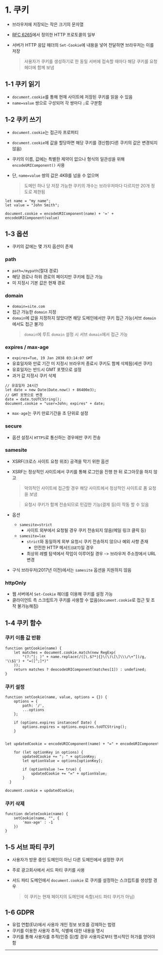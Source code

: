 # 1. 쿠키

- 브라우저에 저장되는 작은 크기의 문자열
- [RFC 6265](https://tools.ietf.org/html/rfc6265)에서 정의한 HTTP 프로토콜의 일부

- 서버가 HTTP 응답 헤더의 `Set-Cookie`에 내용을 넣어 전달하면 브라우저는 이를 저장
  > 사용자가 쿠키를 생성하기로 한 동일 서버에 접속할 때마다 해당 쿠키를 요청 헤더에 함께 보냄

## 1-1 쿠키 읽기

- `document.cookie`를 통해 현재 사이트에 저장된 쿠키를 읽을 수 있음
- `name=value` 쌍으로 구성되어 각 쌍마다 `;`로 구분함

## 1-2 쿠키 쓰기

- `document.cookie`는 접근자 프로퍼티
- `document.cookie`에 값을 할당하면 해당 쿠키를 갱신함(다른 쿠키의 값은 변경되지 않음)
- 쿠키의 이름, 값에는 특별한 제약이 없으나 형식의 일관성을 위해 `encodeURIComponent()` 사용

- 단, `name=value` 쌍의 값은 4KB를 넘을 수 없으며
  > 도메인 하나 당 저장 가능한 쿠키의 개수는 브라우저마다 다르지만 20개 정도로 제한됨

```
let name = "my name";
let value = "John Smith";

document.cookie = encodeURIComponent(name) + '=' + encodeURIComponent(value)
```

## 1-3 옵션

- 쿠키의 값에는 몇 가지 옵션이 존재

### path

- `path=/mypath`(절대 경로)
- 해당 경로나 하위 경로의 페이지만 쿠키에 접근 가능
- 미 지정시 기본 값은 현재 경로

### domain

- `domain=site.com`
- 접근 가능한 `domain` 지정
- `domain`에 값을 지정하지 않았다면 해당 도메인에서만 쿠키 접근 가능(서브 `domain`에서도 접근 불가)
  > `domain`에 루트 `domain` 설정 시 서브 `domain`에서 접근 가능

### expires / max-age

- `expires=Tue, 19 Jan 2038 03:14:07 GMT`
- 유효일자와 만료 기간 미 지정시 브라우저 종료시 쿠키도 함께 삭제됨(세션 쿠키)
- 유효일자는 반드시 GMT 포맷으로 설정
- 과거 값 지정시 쿠키 삭제

```
// 유효일자 24시간
let date = new Date(Date.now() + 86400e3);
// GMT 포맷으로 변경
date = date.toUTCString();
document.cookie = "user=John; expires" + date;
```

- `max-age`는 쿠키 만료기간을 초 단위로 설정

### secure

- 옵션 설정시 `HTTPS`로 통신하는 경우에만 쿠키 전송

### samesite

- XSRF(크로스 사이트 요청 위조) 공격을 막기 위한 옵션

- XSRF는 정상적인 사이트에서 쿠키를 통해 로그인을 진행 한 뒤 로그아웃을 하지 않고

  > 악의적인 사이트에 접근할 경우 해당 사이트에서 정상적인 사이트로 폼 요청을 보냄

  > 요청시 쿠키가 함께 전송되므로 민감한 기능(결제 등)이 작동 할 수 있음

- 옵션

  - `samesite=strict`
    - 사이트 외부에서 요청될 경우 쿠키 전송되지 않음(메일 링크 클릭 등)
  - `samesite=lax`
    - `strict`와 동일하게 외부 요청시 쿠키 전송하지 않으나 예외 사항 존재
      - 안전한 HTTP 메서드(`GET`)일 경우
    - 최상위 레벨 탐색에서 작업이 이루어질 경우 -> 브라우저 주소창에서 URL 변경

- 구식 브라우저(2017년 이전)에서는 `samesite` 옵션을 지원하지 않음

### httpOnly

- 웹 서버에서 `Set-Cookie` 헤더를 이용해 쿠키를 설정 가능
- 클라이언트 측 스크립트가 쿠키를 사용할 수 없음(`document.cookie`로 접근 및 조작 불가능해짐)

## 1-4 쿠키 함수

### 쿠키 이름 값 반환

```
function getCookie(name) {
	let matches = document.cookie.match(new RegExp(
		"(?:^|; )" + name.replace(/([\.$?*|{}\(\)\[\]\\\/\+^])/g, '\\$1') + "=([^;]*)"
	));
	return matches ? deocodeURIComponent(matches[1]) : undefined;
}
```

### 쿠키 설정

```
function setCookie(name, value, options = {}) {
	options = {
		path: '/',
		...options
	};

	if (options.expires instanceof Date) {
		options.expires = options.expires.toUTCString();
	}

	let updatedCookie = encodeURIComponent(name) + "=" + encodeURIComponent(value);

	for (let optionKey in options) {
		updatedCookie += "; " + optionKey;
		let optionValue = options[optionKey];

		if (optionValue !== true) {
			updatedCookie += "=" + optionValue;
		}
  }

document.cookie = updatedCookie;
```

### 쿠키 삭제

```
function deleteCookie(name) {
	setCookie(name, "", {
		'max-age' : -1
	})
}
```

## 1-5 서브 파티 쿠키

- 사용자가 방문 중인 도메인이 아닌 다른 도메인에서 설정한 쿠키
- 주로 광고회사에서 서드 파티 쿠키를 사용

- 서드 파티 도메인에서 `document.cookie` 로 쿠키를 설정하는 스크립트를 생성할 경우
  > 이 쿠키는 현재 페이지의 도메인에 속함(서드 파티 쿠키가 아님)

## 1-6 GDPR

- 유럽 연합(EU)에서 사용자 개인 정보 보호를 강제하는 법령
- 쿠키를 이용한 사용자 추적, 식별에 대한 내용을 명시
- 쿠키를 통해 사용자를 추적(인증 등)할 경우 사용자로부터 명시적인 허가를 얻어야함

---
